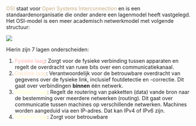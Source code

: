 <span style="color:#c8ab83;">OSI</span> staat voor <span style="color:#c8ab83;">Open Systems Interconnection</span> en is een standaardenorganisatie die onder andere een lagenmodel heeft vastgelegd. Het OSI-model is een meer academisch netwerkmodel met volgende structuur:

![](https://3283203901-files.gitbook.io/~/files/v0/b/gitbook-x-prod.appspot.com/o/spaces%2FKrXKbRoPmGxyrXNQktCY%2Fuploads%2Fgit-blob-afbcb3cc99d2d5d40b06d04425daf1fe02d28513%2Fosi.svg?alt=media)

Hierin zijn 7 lagen onderscheiden:
1. <span style="color:#ffb1af;">Fysieke laag</span>: Zorgt voor de fysieke verbinding tussen apparaten en regelt de overdracht van ruwe bits over een communicatiekanaal.
2. <span style="color:#ffdfbe;">Datalink laag</span>: Verantwoordelijk voor de betrouwbare overdracht van gegevens over de fysieke link, inclusief foutdetectie en -correctie. Dit gaat over verbindingen **binnen** één netwerk.
3. <span style="color:#ffffbf;">Netwerk laag</span>: Regelt de routering van pakketten (data) vande bron naar de bestemming over meerdere netwerken (routing). Dit gaat over communicatie tussen machines op verschillende netwerken. Machines worden aangeduid via een IP-adres. Dat kan IPv4 of IPv6 zijn.
4. <span style="color:#ffffbf;">Netwerk laag</span>: Zorgt voor betrouwbare